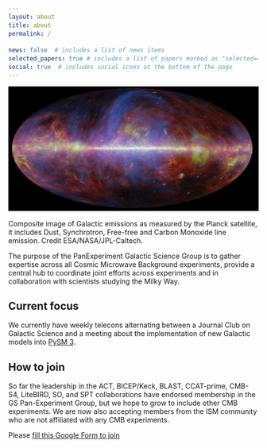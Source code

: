 ```yaml
---
layout: about
title: about
permalink: /

news: false  # includes a list of news items
selected_papers: true # includes a list of papers marked as "selected={true}"
social: true  # includes social icons at the bottom of the page
---
```


<p align="center">
  <img src="/assets/img/planck-composite.jpg" />
</p>

<div class="caption">
    Composite image of Galactic emissions as measured by the Planck satellite, it includes Dust, Synchrotron, Free-free and Carbon Monoxide line emission. Credit ESA/NASA/JPL-Caltech.
</div>

The purpose of the PanExperiment Galactic Science Group is to gather expertise across all Cosmic Microwave Background experiments, provide a central hub to coordinate joint efforts across experiments and in collaboration with scientists studying the Milky Way.

Current focus
-------------

We currently have weekly telecons alternating between a Journal Club on Galactic Science and a meeting about the implementation of new Galactic models into [PySM 3](https://github.com/galsci/pysm).

How to join
-----------

So far the leadership in the ACT, BICEP/Keck, BLAST, CCAT-prime, CMB-S4, LiteBIRD, SO, and SPT collaborations have endorsed membership in the GS Pan-Experiment Group, but we hope to grow to include other CMB experiments. We are now also accepting members from the ISM community who are not affiliated with any CMB experiments. 

Please [fill this Google Form to join](https://docs.google.com/forms/d/e/1FAIpQLSfIW5Djk13u9y23lRY5VUblIb4EfwZZBsrP3ZuUBWYdAlzAuw/viewform)
